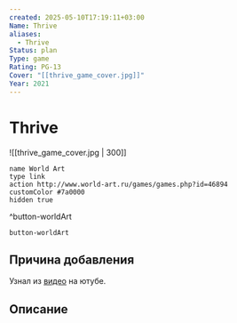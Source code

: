 ```yaml
---
created: 2025-05-10T17:19:11+03:00
Name: Thrive
aliases:
  - Thrive
Status: plan
Type: game
Rating: PG-13
Cover: "[[thrive_game_cover.jpg]]"
Year: 2021
---
```


# Thrive

![[thrive_game_cover.jpg | 300]]


```button
name World Art
type link
action http://www.world-art.ru/games/games.php?id=46894
customColor #7a0000
hidden true
```
^button-worldArt



`button-worldArt`

## Причина добавления

Узнал из [видео](https://youtu.be/bbeSFoMf4eI?si=TBsZEmMPQCWSHb_q) на ютубе.

## Описание


